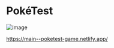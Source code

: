 # PokéTest

![image](https://github.com/Elliot-Akande/memory-card/assets/92980481/ad46dc06-381a-4eb6-b9fa-069cc725b952)


https://main--poketest-game.netlify.app/
